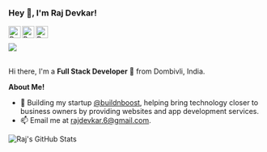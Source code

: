 <h3 title="hehehe"> Hey 👋, I'm Raj Devkar!</h3>

<a href="https://www.linkedin.com/in/rajdevkar99/">
  <img align="left" alt="Raj's LinkdeIn" width="24px" src="https://cdn.jsdelivr.net/npm/simple-icons@v3/icons/linkedin.svg" />
</a>
<a href="https://www.instagram.com/rajdevkar99/">
  <img align="left" alt="Raj's Instagram" width="24px" src="https://cdn.jsdelivr.net/npm/simple-icons@v3/icons/instagram.svg" />
</a>
<a href="https://www.facebook.com/rajdevkar">
  <img align="left" alt="Raj's Instagram" width="24px" src="https://cdn.jsdelivr.net/npm/simple-icons@v3/icons/facebook.svg" />
</a>
<br>
<br>
<img src="https://komarev.com/ghpvc/?username=rajdevkar&color=blue">
<br />
<br />

Hi there, I'm a **Full Stack Developer** 🚀 from Dombivli, India.
<!-- <img width="320" align="right" alt="GIF" src="https://media.tenor.com/qH2L1sCWG1AAAAAC/teemo-hi.gif" /> -->

**About Me!**

- 🏢 Building my startup [@buildnboost](https://www.buildnboost.com), helping bring technology closer to business owners by providing websites and app development services.
- 📫 Email me at [rajdevkar.6@gmail.com](mailto:rajdevkar.6@gmail.com).

<!-- **Languages and Tools:**  

<code><img height="20" src="https://raw.githubusercontent.com/github/explore/80688e429a7d4ef2fca1e82350fe8e3517d3494d/topics/python/python.png"></code>
<code><img height="20" src="https://raw.githubusercontent.com/github/explore/80688e429a7d4ef2fca1e82350fe8e3517d3494d/topics/javascript/javascript.png"></code>
<code><img height="20" src="https://raw.githubusercontent.com/github/explore/80688e429a7d4ef2fca1e82350fe8e3517d3494d/topics/react/react.png"></code>
<code><img height="20" src="https://raw.githubusercontent.com/github/explore/80688e429a7d4ef2fca1e82350fe8e3517d3494d/topics/nodejs/nodejs.png"></code>
<code><img height="20" src="https://raw.githubusercontent.com/github/explore/80688e429a7d4ef2fca1e82350fe8e3517d3494d/topics/cpp/cpp.png"></code>
<code><img height="20" src="https://raw.githubusercontent.com/github/explore/80688e429a7d4ef2fca1e82350fe8e3517d3494d/topics/mysql/mysql.png"></code>

<code><img height="20" src="https://raw.githubusercontent.com/github/explore/80688e429a7d4ef2fca1e82350fe8e3517d3494d/topics/git/git.png"></code>
<code><img height="20" src="https://raw.githubusercontent.com/github/explore/80688e429a7d4ef2fca1e82350fe8e3517d3494d/topics/terminal/terminal.png"></code> -->

<img src="https://github-readme-stats.vercel.app/api?username=rajdevkar&show_icons=true&hide_border=true&count_private=true&theme=shades-of-purple&icon_color=fad000" alt="Raj's GitHub Stats">
